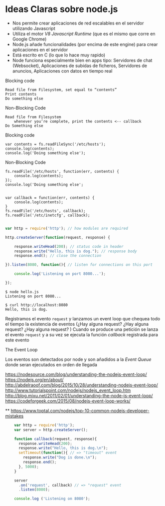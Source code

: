 # Ideas Claras sobre node.js

- Nos permite crear aplicaciones de red escalables en el servidor utilizando Javascript
- Utiliza el motor _V8 Javascript Runtime_ (que es el mismo que corre en Google Chrome)
- Node.js añade funcionalidades (por encima de este engine) para crear aplicaciones en el servidor
- Está escrito en C (lo que lo hace muy rapido)
- Node funciona especialmente bien en apps tipo: Servidores de chat (Websocket), Aplicaciones de subidas de ficheros, Servidores de anuncios, Aplicaciones con datos en tiempo real


Blocking code

    Read file from Filesystem, set equal to “contents”
    Print contents
    Do something else


Non-Blocking Code

    Read file from Filesystem
        whenever you’re complete, print the contents <-- callback
    Do Something else


Blocking code

    var contents = fs.readFileSync('/etc/hosts');
    console.log(contents);
    console.log('Doing something else');

Non-Blocking Code

    fs.readFile('/etc/hosts', function(err, contents) {
        console.log(contents);
    });
    console.log('Doing something else';


    var callback = function(err, contents) {
        console.log(contents);
    }
    fs.readFile('/etc/hosts', callback);
    fs.readFile('/etc/inetcfg', callback);

```javascript

var http = require('http'); // how modules are required

http.createServer(function(request, response) {

    response.writeHead(200); // status code in header
    response.write("Hello, this is dog."); // response body
    response.end(); // close the connection

}).listen(8080, function(){ // listen for connections on this port

    console.log('Listening on port 8080...');

});
```

    $ node hello.js
    Listening on port 8080...

    $ curl http://localhost:8080
    Hello, this is dog.

Registramos el evento `request` y lanzamos un event loop que chequea todo el tiempo la existencia de eventos (¿Hay alguna request? ¿Hay alguna request? ¿Hay alguna request? )
Cuando se produce una petición se lanza el evento `request` y a su vez se ejecuta la función _callback_ registrada para este evento

The Event Loop

Los eventos son detectados por node y son añadidos a la _Event Queue_ donde seran ejecutados en orden de llegada

https://nodesource.com/blog/understanding-the-nodejs-event-loop/
https://nodejs.org/en/about/
http://abdelraoof.com/blog/2015/10/28/understanding-nodejs-event-loop/
http://www.tutorialspoint.com/nodejs/nodejs_event_loop.htm
http://blog.mixu.net/2011/02/01/understanding-the-node-js-event-loop/
https://codeforgeek.com/2015/08/nodejs-event-loop-works/

** https://www.toptal.com/nodejs/top-10-common-nodejs-developer-mistakes


```javascript
    var http = require('http');
    var server = http.createServer();

    function callback(request, response){
      response.writeHead(200);
      response.write("Hello, this is dog.\n");
      setTimeout(function(){ // => "timeout" event
        response.write("Dog is done.\n");
        response.end();
      }, 5000);
    }

    server
      .on('request', callback) // => "request" event
      .listen(8080);

    console.log ('Listening on 8080');
```
    

